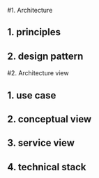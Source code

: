  #1.  Architecture
 ##  1. principles

 ##  2. design pattern 
  
#2. Architecture view
## 1. use case
## 2. conceptual view
## 3. service view
## 4. technical stack


